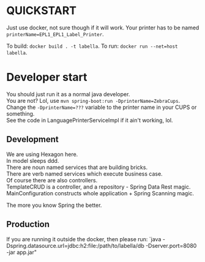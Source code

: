 # QUICKSTART
Just use docker, not sure though if it will work.
Your printer has to be named `printerName=EPL1_EPL1_Label_Printer`.

To build: `docker build . -t labella`.
To run: `docker run --net=host labella`.

# Developer start
You should just run it as a normal java developer.  
You are not? Lol, use `mvn spring-boot:run -DprinterName=ZebraCups`.  
Change the `-DprinterName=???` variable to the printer name in your CUPS or something.  
See the code in LanguagePrinterServiceImpl if it ain't working, lol.

## Development

We are using Hexagon here.  
In model sleeps ddd.  
There are noun named services that are building bricks.  
There are verb named services which execute business case.  
Of course there are also controllers.  
TemplateCRUD is a controller, and a repository - Spring Data Rest magic.  
MainConfiguration constructs whole application + Spring Scanning magic.

The more you know Spring the better.

## Production

If you are running it outside the docker, then please run:
`java -Dspring.datasource.url=jdbc:h2:file:/path/to/labella/db -Dserver.port=8080 -jar app.jar"
